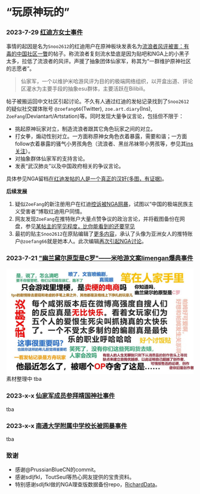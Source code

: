 # “玩原神玩的”

### 2023-7-29 [红迪方女士事件](./zoe_fang/)
事情的起因是名为`Snoo2612`的红迪用户在原神板块发表名为[流浪者风评被害：有毒的中国社区一瞥](./zoe_fang/About_Wanderers_drama_a_glimpse_into_Chinese_toxic_community.jpg)的帖子。称流浪者复刻流水垫底是因为贴吧和NGA上的小黑子太多，拉低了流浪者的风评。声援了抽象团体仙家军，称其为“一群维护原神社区的志愿者”。

> 仙家军，一个以维护米哈游风评为目的的极端网络组织，以开盒出道、评论区灌水为主要手段的抽象esu群体，主要活跃在Bilibili。

帖子被搬运回中文社区引起讨论。不久有人通过红迪的发帖记录找到了`Snoo2612`的疑似社交媒体账号 `@zoefang66`(Twitter), `zoe.art.diary`(Ins), `ZoeFang`(Deviantart/Artstation)等。同时发现大量争议言论，包括但不限于：
- 挑起原神玩家对立，制造流浪者跟其它角色玩家之间的对立。
- 打女拳，煽动性别对立。一方面称原神女角色衣着暴露，需要和谐；一方面follow衣着暴露的骚气小男孩角色（流浪者、黑丝吊袜带小男孩等，参见其[ins关注](./zoe_fang/ZoeFang_ins_follows.jpg)）。
- 对抽象群体仙家军的支持言论。
- 发表“武汉肺炎”以及中国政府相关的争议言论。

具体参见NGA留档[在红迪发帖的人是一个真正的汉奸(多图，有证据)](./zoe_fang/在红迪发帖的人是一个真正的汉奸/)。

**后续发展**
1. 疑似`ZoeFang`的新注册用户在红迪[控诉被NGA网暴](./zoe_fang/The_OP_of_the_Wanderer_drama.jpg)，试图以“中国的极端民族主义受害者”博取红迪用户同情。
2. 网友发现`ZoeFang`在推特账户大量点赞争议的政治言论，并将截图备份在网盘，参见[某帖主的罕见程度，比你能看到的还要罕见](./zoe_fang/某帖主的罕见程度_比你能看到的还要罕见.jpg)
3. 最初的贴主`Snoo2612`在原贴编辑了[更多内容](./zoe_fang/zoefang_reddit_edit.jpg)，承认了头像为亚洲女人的推特账户`@zoefang66`就是她本人。此次编辑[再次引起NGA讨论](./zoe_fang/[NGA]Reddit热帖帖主编辑.jpg)。


### 2023-7-21 ["幽兰黛尔原型是C罗"——米哈游文案limengan爆典事件](./limengan/)
![limengan语录 version 1](./limengan/meme/大猛干典王%20ver.1.jpg)
素材整理中
tba

### 2023-x-x [仙家军成员参拜靖国神社事件](./)
tba

### 2023-x-x [南通大学附属中学校长被网暴事件](./)
tba


### 致谢
- 感谢@PrussianBlueCN的commit。
- 感谢sdljfkl，ToutSeul等热心网友提供的宝贵资料。
- 特别感谢sdljfkl做的NGA理查版数据备份repo，[RichardData](https://github.com/RichardGuyNotFavMHY/RichardData)。
